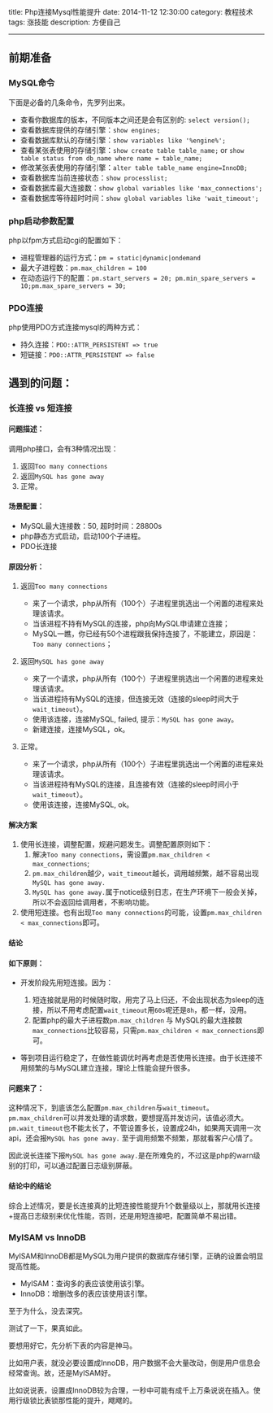 title: Php连接Mysql性能提升
date: 2014-11-12 12:30:00
category: 教程技术
tags: 涨技能
description: 方便自己

---


## 前期准备 ##

### MySQL命令 ###

下面是必备的几条命令，先罗列出来。

- 查看你数据库的版本，不同版本之间还是会有区别的: `select version();`
- 查看数据库提供的存储引擎：`show engines;` 
- 查看数据库默认的存储引擎：`show variables like '%engine%';`
- 查看某张表使用的存储引擎：`show create table table_name;` or `show table status from db_name where name = table_name;`
- 修改某张表使用的存储引擎：`alter table table_name engine=InnoDB;`
- 查看数据库当前连接状态：`show processlist;`
- 查看数据库最大连接数：`show global variables like 'max_connections';`
- 查看数据库等待超时时间：`show global variables like 'wait_timeout';`

### php启动参数配置 ###

php以fpm方式启动cgi的配置如下：

- 进程管理器的运行方式：`pm = static|dynamic|ondemand`
- 最大子进程数：`pm.max_children = 100`
- 在动态运行下的配置：`pm.start_servers = 20; pm.min_spare_servers = 10;pm.max_spare_servers = 30;`

### PDO连接 ###

php使用PDO方式连接mysql的两种方式：

- 持久连接：`PDO::ATTR_PERSISTENT => true`
- 短链接：`PDO::ATTR_PERSISTENT => false`


## 遇到的问题： ##

### 长连接 vs 短连接 ###

#### 问题描述： ####

调用php接口，会有3种情况出现：

1. 返回`Too many connections`
2. 返回`MySQL has gone away`
3. 正常。

#### 场景配置： ####

- MySQL最大连接数：50, 超时时间：28800s
- php静态方式启动，启动100个子进程。
- PDO长连接

#### 原因分析： ####

1. 返回`Too many connections`
	- 来了一个请求，php从所有（100个）子进程里挑选出一个闲置的进程来处理该请求。
	- 当该进程不持有MySQL的连接，php向MySQL申请建立连接；
	- MySQL一瞧，你已经有50个进程跟我保持连接了，不能建立，原因是：`Too many connections`；

2. 返回`MySQL has gone away`
	- 来了一个请求，php从所有（100个）子进程里挑选出一个闲置的进程来处理该请求。
	- 当该进程持有MySQL的连接，但连接无效（连接的sleep时间大于`wait_timeout`）。
	- 使用该连接，连接MySQL, failed, 提示：`MySQL has gone away`。
	- 新建连接，连接MySQL，ok。

3. 正常。
	- 来了一个请求，php从所有（100个）子进程里挑选出一个闲置的进程来处理该请求。
	- 当该进程持有MySQL的连接，且连接有效（连接的sleep时间小于`wait_timeout`）。
	- 使用该连接，连接MySQL, ok。

#### 解决方案 ####
1. 使用长连接，调整配置，规避问题发生。调整配置原则如下：
	1. 解决`Too many connections`，需设置`pm.max_children < max_connections`;
	2. `pm.max_children`越少，`wait_timeout`越长，调用越频繁，越不容易出现`MySQL has gone away.`
	3. `MySQL has gone away.`属于notice级别日志，在生产环境下一般会关掉，所以不会返回给调用者，不影响功能。
2. 使用短连接。也有出现`Too many connections`的可能，设置`pm.max_children < max_connections`即可。

#### 结论 ####

#### 如下原则： ####

- 开发阶段先用短连接。因为：
	1. 短连接就是用的时候随时取，用完了马上归还，不会出现状态为sleep的连接，所以不用考虑配置`wait_timeout`用`60s`呢还是`8h`，都一样，没用。
	2. 配置php的最大子进程数`pm.max_children` 与 MySQL的最大连接数`max_connections`比较容易，只需`pm.max_children < max_connections`即可。

- 等到项目运行稳定了，在做性能调优时再考虑是否使用长连接。由于长连接不用频繁的与MySQL建立连接，理论上性能会提升很多。


#### 问题来了： ####

这种情况下，到底该怎么配置`pm.max_children`与`wait_timeout`。
`pm.max_children`可以并发处理的请求数，要想提高并发访问，该值必须大。
`pm.wait_timeout`也不能太长了，不管设置多长，设置成24h，如果两天调用一次api，还会报`MySQL has gone away.`
至于调用频繁不频繁，那就看客户心情了。 

因此说长连接下报`MySQL has gone away.`是在所难免的，不过这是php的warn级别的打印，可以通过配置日志级别屏蔽。

#### 结论中的结论 ####
综合上述情况，要是长连接真的比短连接性能提升1个数量级以上，那就用长连接+提高日志级别来优化性能，否则，还是用短连接吧，配置简单不易出错。

### MyISAM vs InnoDB ###

MyISAM和InnoDB都是MySQL为用户提供的数据库存储引擎，正确的设置会明显提高性能。

- MyISAM：查询多的表应该使用该引擎。
- InnoDB：增删改多的表应该使用该引擎。

至于为什么，没去深究。

测试了一下，果真如此。

要想用好它，先分析下表的内容是神马。

比如用户表，就没必要设置成InnoDB，用户数据不会大量改动，倒是用户信息会经常查询。故，还是MyISAM好。

比如说说表，设置成InnoDB较为合理，一秒中可能有成千上万条说说在插入。使用行级锁比表锁那性能的提升，飕飕的。
